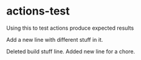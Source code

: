 # actions-test
Using this to test actions produce expected results

Add a new line with different stuff in it.

Deleted build stuff line. Added new line for a chore.
